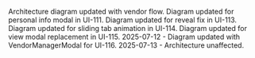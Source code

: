 Architecture diagram updated with vendor flow.
Diagram updated for personal info modal in UI-111.
Diagram updated for reveal fix in UI-113.
Diagram updated for sliding tab animation in UI-114.
Diagram updated for view modal replacement in UI-115.
2025-07-12 - Diagram updated with VendorManagerModal for UI-116.
2025-07-13 - Architecture unaffected.
